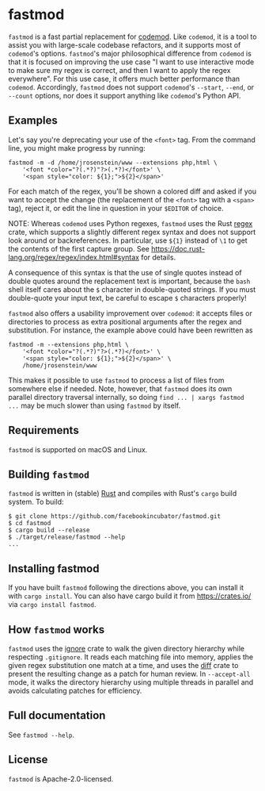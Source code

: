 # fastmod
`fastmod` is a fast partial replacement for
[codemod](https://github.com/facebook/codemod). Like `codemod`, it is
a tool to assist you with large-scale codebase refactors, and it
supports most of `codemod`'s options. `fastmod`'s major philosophical
difference from `codemod` is that it is focused on improving the use
case "I want to use interactive mode to make sure my regex is correct,
and then I want to apply the regex everywhere". For this use case, it
offers much better performance than `codemod`. Accordingly, `fastmod`
does not support `codemod`'s `--start`, `--end`, or `--count` options,
nor does it support anything like `codemod`'s Python API.

## Examples

Let's say you're deprecating your use of the `<font>` tag. From the
command line, you might make progress by running:

```
fastmod -m -d /home/jrosenstein/www --extensions php,html \
    '<font *color="?(.*?)"?>(.*?)</font>' \
    '<span style="color: ${1};">${2}</span>'
```

For each match of the regex, you'll be shown a colored diff and asked
if you want to accept the change (the replacement of the `<font>` tag
with a `<span>` tag), reject it, or edit the line in question in your
`$EDITOR` of choice.

NOTE: Whereas `codemod` uses Python regexes, `fastmod` uses the Rust
[regex](https://github.com/rust-lang/regex) crate, which supports a
slightly different regex syntax and does not support look around or
backreferences. In particular, use `${1}` instead of `\1` to get the
contents of the first capture group. See
https://doc.rust-lang.org/regex/regex/index.html#syntax for details.

A consequence of this syntax is that the use of single quotes instead
of double quotes around the replacement text is important, because the
`bash` shell itself cares about the `$` character in double-quoted
strings. If you must double-quote your input text, be careful to
escape `$` characters properly!

`fastmod` also offers a usability improvement over `codemod`: it
accepts files or directories to process as extra positional arguments
after the regex and substitution. For instance, the example above
could have been rewritten as

```
fastmod -m --extensions php,html \
    '<font *color="?(.*?)"?>(.*?)</font>' \
    '<span style="color: ${1};">${2}</span>' \
    /home/jrosenstein/www
```

This makes it possible to use `fastmod` to process a list of files
from somewhere else if needed. Note, however, that `fastmod` does its
own parallel directory traversal internally, so doing `find ... |
xargs fastmod ...` may be much slower than using `fastmod` by itself.

## Requirements
`fastmod` is supported on macOS and Linux.

## Building `fastmod`

`fastmod` is written in (stable) [Rust](https://www.rust-lang.org/)
and compiles with Rust's `cargo` build system. To build:

```
$ git clone https://github.com/facebookincubator/fastmod.git
$ cd fastmod
$ cargo build --release
$ ./target/release/fastmod --help
...
```

## Installing fastmod
If you have built `fastmod` following the directions above, you can
install it with `cargo install`. You can also have cargo build it from
https://crates.io/ via `cargo install fastmod`.

## How `fastmod` works
`fastmod` uses the
[ignore](https://github.com/BurntSushi/ripgrep/tree/master/ignore)
crate to walk the given directory hierarchy while respecting
`.gitignore`. It reads each matching file into memory, applies the
given regex substitution one match at a time, and uses the
[diff](https://github.com/utkarshkukreti/diff.rs) crate to present the
resulting change as a patch for human review.
In `--accept-all` mode, it walks the directory hierarchy using multiple
threads in parallel and avoids calculating patches for efficiency.

## Full documentation

See `fastmod --help`.

## License
`fastmod` is Apache-2.0-licensed.
